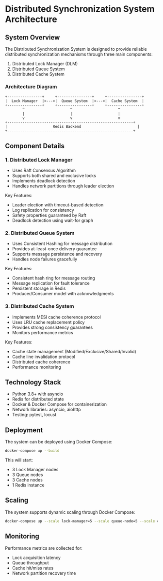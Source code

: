 # Distributed Synchronization System Architecture

## System Overview

The Distributed Synchronization System is designed to provide reliable distributed synchronization mechanisms through three main components:

1. Distributed Lock Manager (DLM)
2. Distributed Queue System
3. Distributed Cache System

### Architecture Diagram

```
+----------------+     +----------------+     +----------------+
|  Lock Manager  |<--->|  Queue System  |<--->|  Cache System  |
+----------------+     +----------------+     +----------------+
        ^                     ^                     ^
        |                     |                     |
        v                     v                     v
+----------------------------------------------------------+
|                     Redis Backend                          |
+----------------------------------------------------------+

```

## Component Details

### 1. Distributed Lock Manager

- Uses Raft Consensus Algorithm
- Supports both shared and exclusive locks
- Implements deadlock detection
- Handles network partitions through leader election

Key Features:
- Leader election with timeout-based detection
- Log replication for consistency
- Safety properties guaranteed by Raft
- Deadlock detection using wait-for graph

### 2. Distributed Queue System

- Uses Consistent Hashing for message distribution
- Provides at-least-once delivery guarantee
- Supports message persistence and recovery
- Handles node failures gracefully

Key Features:
- Consistent hash ring for message routing
- Message replication for fault tolerance
- Persistent storage in Redis
- Producer/Consumer model with acknowledgments

### 3. Distributed Cache System

- Implements MESI cache coherence protocol
- Uses LRU cache replacement policy
- Provides strong consistency guarantees
- Monitors performance metrics

Key Features:
- Cache state management (Modified/Exclusive/Shared/Invalid)
- Cache line invalidation protocol
- Distributed cache coherence
- Performance monitoring

## Technology Stack

- Python 3.8+ with asyncio
- Redis for distributed state
- Docker & Docker Compose for containerization
- Network libraries: asyncio, aiohttp
- Testing: pytest, locust

## Deployment

The system can be deployed using Docker Compose:

```bash
docker-compose up --build
```

This will start:
- 3 Lock Manager nodes
- 3 Queue nodes
- 3 Cache nodes
- 1 Redis instance

## Scaling

The system supports dynamic scaling through Docker Compose:

```bash
docker-compose up --scale lock-manager=5 --scale queue-node=5 --scale cache-node=5
```

## Monitoring

Performance metrics are collected for:
- Lock acquisition latency
- Queue throughput
- Cache hit/miss rates
- Network partition recovery time